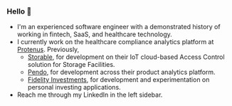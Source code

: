 ### Hello 👋

- I'm an experienced software engineer with a demonstrated history of working in fintech, SaaS, and healthcare technology.
- I currently work on the healthcare compliance analytics platform at [Protenus](https://www.protenus.com/).  Previously,
    - [Storable](https://www.storable.com/), for development on their IoT cloud-based Access Control solution for Storage Facilities.
    - [Pendo](https://www.pendo.io/), for development across their product analytics platform.
    - [Fidelity Investments](https://www.fidelity.com/), for development and experimentation on personal investing applications.
- Reach me through my LinkedIn in the left sidebar.
